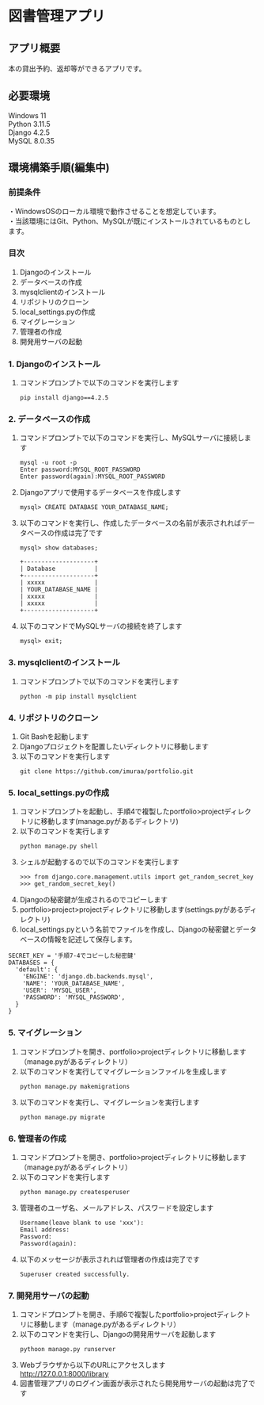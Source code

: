 # 図書管理アプリ

## アプリ概要
本の貸出予約、返却等ができるアプリです。

## 必要環境
Windows 11  
Python 3.11.5  
Django 4.2.5  
MySQL 8.0.35  

## 環境構築手順(編集中)
### 前提条件
・WindowsOSのローカル環境で動作させることを想定しています。  
・当該環境にはGit、Python、MySQLが既にインストールされているものとします。

### 目次
1. Djangoのインストール
2. データベースの作成
3. mysqlclientのインストール
4. リポジトリのクローン
5. local_settings.pyの作成
6. マイグレーション
7. 管理者の作成
8. 開発用サーバの起動

### 1. Djangoのインストール
1. コマンドプロンプトで以下のコマンドを実行します
   ```
   pip install django==4.2.5
   ```

### 2. データベースの作成
1. コマンドプロンプトで以下のコマンドを実行し、MySQLサーバに接続します
   ```
   mysql -u root -p
   Enter password:MYSQL_ROOT_PASSWORD
   Enter password(again):MYSQL_ROOT_PASSWORD
   ```
2. Djangoアプリで使用するデータベースを作成します
   ```
   mysql> CREATE DATABASE YOUR_DATABASE_NAME;
   ```
3. 以下のコマンドを実行し、作成したデータベースの名前が表示されればデータベースの作成は完了です
   ```
   mysql> show databases;
   ```
   ```
   +--------------------+
   | Database           |
   +--------------------+
   | xxxxx              |
   | YOUR_DATABASE_NAME |
   | xxxxx              |
   | xxxxx              |
   +--------------------+
   ```
   
4. 以下のコマンドでMySQLサーバの接続を終了します
   ```
   mysql> exit;
   ```

### 3. mysqlclientのインストール
1. コマンドプロンプトで以下のコマンドを実行します
   ```
   python -m pip install mysqlclient
   ```

### 4. リポジトリのクローン
1. Git Bashを起動します
2. Djangoプロジェクトを配置したいディレクトリに移動します
3. 以下のコマンドを実行します
   ```
   git clone https://github.com/imuraa/portfolio.git
   ```

### 5. local_settings.pyの作成
1. コマンドプロンプトを起動し、手順4で複製したportfolio>projectディレクトリに移動します(manage.pyがあるディレクトリ)
2. 以下のコマンドを実行します
   ```
   python manage.py shell
   ```
3. シェルが起動するので以下のコマンドを実行します
   ```
   >>> from django.core.management.utils import get_random_secret_key
   >>> get_random_secret_key()
   ```
4. Djangoの秘密鍵が生成されるのでコピーします
5. portfolio>project>projectディレクトリに移動します(settings.pyがあるディレクトリ)
6. local_settings.pyという名前でファイルを作成し、Djangoの秘密鍵とデータベースの情報を記述して保存します。

```
SECRET_KEY = '手順7-4でコピーした秘密鍵'
DATABASES = {
  'default': {
    'ENGINE': 'django.db.backends.mysql',
    'NAME': 'YOUR_DATABASE_NAME',
    'USER': 'MYSQL_USER',
    'PASSWORD': 'MYSQL_PASSWORD',
  }
}   
```  

### 5. マイグレーション
1. コマンドプロンプトを開き、portfolio>projectディレクトリに移動します（manage.pyがあるディレクトリ）
2. 以下のコマンドを実行してマイグレーションファイルを生成します
   ```
   python manage.py makemigrations
   ```
3. 以下のコマンドを実行し、マイグレーションを実行します
   ```
   python manage.py migrate
   ```

### 6. 管理者の作成
1. コマンドプロンプトを開き、portfolio>projectディレクトリに移動します（manage.pyがあるディレクトリ）
2. 以下のコマンドを実行します
   ```
   python manage.py createsperuser
   ```
3. 管理者のユーザ名、メールアドレス、パスワードを設定します
   ```
   Username(leave blank to use 'xxx'):
   Email address:
   Password:
   Password(again):
   ```
4. 以下のメッセージが表示されれば管理者の作成は完了です
    ```
    Superuser created successfully.
    ```

### 7. 開発用サーバの起動
1. コマンドプロンプトを開き、手順6で複製したportfolio>projectディレクトリに移動します（manage.pyがあるディレクトリ）
2. 以下のコマンドを実行し、Djangoの開発用サーバを起動します
   ```
   pythoon manage.py runserver
   ```
5. Webブラウザから以下のURLにアクセスします  
   http://127.0.0.1:8000/library
6. 図書管理アプリのログイン画面が表示されたら開発用サーバの起動は完了です
